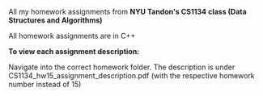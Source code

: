 All my homework assignments from **NYU Tandon's CS1134 class (Data Structures and Algorithms)**

All homework assignments are in C++

**To view each assignment description:**

Navigate into the correct homework folder. The description is under CS1134_hw15_assignment_description.pdf (with the respective homework number instead of 15)
